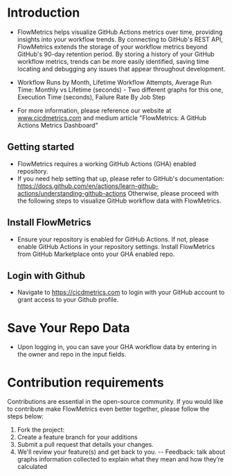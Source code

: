 # Introduction

  - FlowMetrics helps visualize GitHub Actions metrics over time, providing insights into your workflow trends. By connecting to GitHub's REST API, FlowMetrics extends the storage of your workflow metrics beyond GitHub's 90-day retention period.
By storing a history of your GitHub workflow metrics, trends can be more easily identified, saving time locating and debugging any issues that appear throughout development.

  - Workflow Runs by Month, Lifetime Workflow Attempts, Average Run Time: Monthly vs Lifetime (seconds) - Two different graphs for this one, Execution Time (seconds), Failure Rate By Job Step


  - For more information, please reference our website at www.cicdmetrics.com and medium article "FlowMetrics: A GitHub Actions Metrics Dashboard"

## Getting started
  - FlowMetrics requires a working GitHub Actions (GHA) enabled repository.
  - If you need help setting that up, please refer to GitHub's documentation: https://docs.github.com/en/actions/learn-github-actions/understanding-github-actions
Otherwise, please proceed with the following steps to visualize GitHub workflow data with FlowMetrics.


## Install FlowMetrics


  - Ensure your repository is enabled for GitHub Actions. If not, please enable GitHub Actions in your repository settings. 
Install FlowMetrics from GitHub Marketplace onto your GHA enabled repo.

## Login with Github


  - Navigate to https://cicdmetrics.com to login with your GitHub account to grant access to your Github profile.


# Save Your Repo Data


- Upon logging in, you can save your GHA workflow data by entering in the owner and repo in the input fields.

# Contribution requirements

Contributions are essential in the open-source community. If you would like to contribute make FlowMetrics even better together, please follow the steps below:
1.   Fork the project: 
2.   Create a feature branch for your additions
3.   Submit a pull request that details your changes.
4.   We'll review your feature(s) and get back to you.
-- Feedback: talk about graphs information collected to explain what they mean and how they’re calculated

